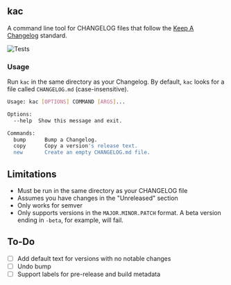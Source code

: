## kac
A command line tool for CHANGELOG files that follow the [Keep A Changelog][1] standard.

![Tests](https://github.com/atwalsh/kac/workflows/Tests/badge.svg)

### Usage
Run `kac` in the same directory as your Changelog. By default, `kac` looks for a file called `CHANGELOG.md` 
(case-insensitive).

```bash
Usage: kac [OPTIONS] COMMAND [ARGS]...

Options:
  --help  Show this message and exit.

Commands:
  bump      Bump a Changelog.
  copy      Copy a version's release text.
  new       Create an empty CHANGELOG.md file.            
```

## Limitations
- Must be run in the same directory as your CHANGELOG file
- Assumes you have changes in the "Unreleased" section 
- Only works for semver
- Only supports versions in the `MAJOR.MINOR.PATCH` format. A beta version ending in `-beta`, for example, 
will fail.

## To-Do
- [ ] Add default text for versions with no notable changes
- [ ] Undo bump
- [ ] Support labels for pre-release and build metadata

[1]: https://keepachangelog.com/en/1.0.0/